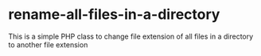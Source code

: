 # rename-all-files-in-a-directory
This is a simple PHP class to change file extension of all files in a directory to another file extension
